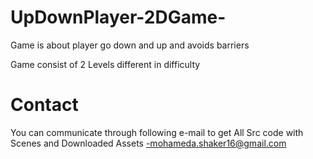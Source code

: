 # UpDownPlayer-2DGame-
Game is about player go down and up and avoids barriers 

Game consist of 2 Levels different in difficulty
# Contact
You can communicate through following e-mail to get All Src code with Scenes and Downloaded Assets
 -mohameda.shaker16@gmail.com
